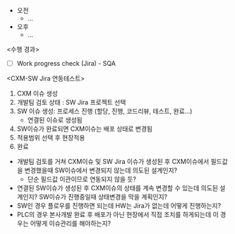 - 오전
	- ...
- 오후
	- ...

<수행 경과>
- [ ] Work progress check (Jira) - SQA

<CXM-SW Jira 연동테스트>
1. CXM 이슈 생성
2. 개발팀 검토 상태 : SW Jira 프로젝트 선택
3. SW 이슈 생성: 프로세스 진행 (할당, 진행, 코드리뷰, 테스트, 완료...)
	- 연결된 이슈로 생성됨
4. SW이슈가 완료되면 CXM이슈는 배포 상태로 변경됨
5. 적용범위 선택 후 현장적용
6. 완료

- 개발팀 검토를 거쳐 CXM이슈 및 SW Jira 이슈가 생성된 후 CXM이슈에서 필드값을 변경했을때 SW이슈에서 변경되지 않는데 의도된 설계인지?
	- 단순 필드값 이관이므로 연동되지 않을 듯?
- 연결된 SW이슈가 생성된 후 CXM이슈의 상태를 계속 변경할 수 있는데 의도된 설계인지? SW이슈가 진행중일때 상태변경을 막을 계획인지?
- SW인 경우 플로우를 진행하면 되는데 HW는 Jira가 없는데 어떻게 진행하는지?
- PLC의 경우 본사개발 완료 후 배포가 아닌 현장에서 직접 조치를 하게되는데 이 경우는 어떻게 이슈관리를 해야하는지?
